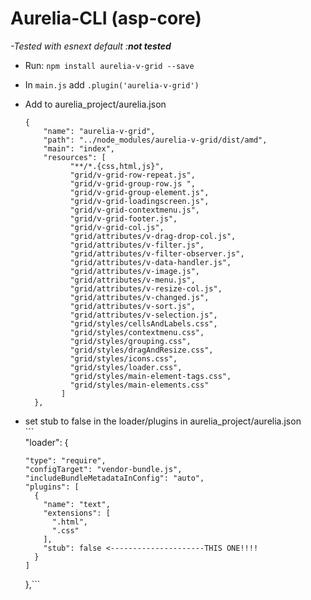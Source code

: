 # Aurelia-CLI \(asp-core\)

_-Tested with esnext default :**not tested**_

* Run: `npm install aurelia-v-grid --save`
* In `main.js` add `.plugin('aurelia-v-grid')`
* Add to aurelia\_project/aurelia.json

  ```text
  {
      "name": "aurelia-v-grid",
      "path": "../node_modules/aurelia-v-grid/dist/amd",
      "main": "index",
      "resources": [
            "**/*.{css,html,js}",
            "grid/v-grid-row-repeat.js",
            "grid/v-grid-group-row.js ",
            "grid/v-grid-group-element.js",
            "grid/v-grid-loadingscreen.js",
            "grid/v-grid-contextmenu.js",
            "grid/v-grid-footer.js",
            "grid/v-grid-col.js",
            "grid/attributes/v-drag-drop-col.js",
            "grid/attributes/v-filter.js",
            "grid/attributes/v-filter-observer.js",
            "grid/attributes/v-data-handler.js",
            "grid/attributes/v-image.js",
            "grid/attributes/v-menu.js",
            "grid/attributes/v-resize-col.js",
            "grid/attributes/v-changed.js",
            "grid/attributes/v-sort.js",
            "grid/attributes/v-selection.js",
            "grid/styles/cellsAndLabels.css",
            "grid/styles/contextmenu.css",
            "grid/styles/grouping.css",
            "grid/styles/dragAndResize.css",
            "grid/styles/icons.css",
            "grid/styles/loader.css",
            "grid/styles/main-element-tags.css",
            "grid/styles/main-elements.css"
          ]
    },
  ```

* set stub to false in the loader/plugins in aurelia\_project/aurelia.json  
  \`\`\`  
  "loader": {

  ```text
  "type": "require",
  "configTarget": "vendor-bundle.js",
  "includeBundleMetadataInConfig": "auto",
  "plugins": [
    {
      "name": "text",
      "extensions": [
        ".html",
        ".css"
      ],
      "stub": false <---------------------THIS ONE!!!!
    }
  ]
  ```

  },\`\`\`

